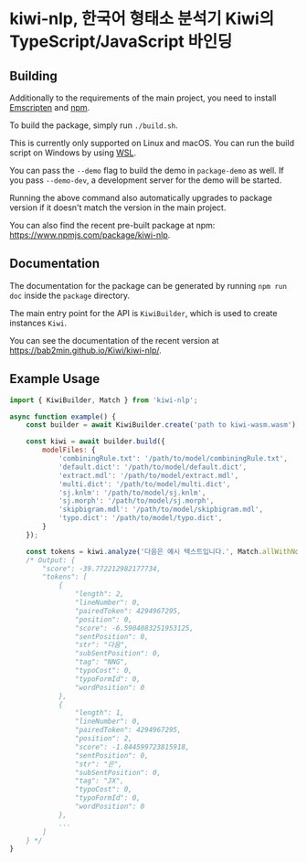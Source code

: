 # kiwi-nlp, 한국어 형태소 분석기 Kiwi의 TypeScript/JavaScript 바인딩

## Building

Additionally to the requirements of the main project, you need to install [Emscripten](https://emscripten.org/docs/getting_started/downloads.html) and [npm](https://docs.npmjs.com/downloading-and-installing-node-js-and-npm).

To build the package, simply run `./build.sh`.

This is currently only supported on Linux and macOS. You can run the build script on Windows by using [WSL](https://learn.microsoft.com/en-us/windows/wsl/install).

You can pass the `--demo` flag to build the demo in `package-demo` as well.
If you pass `--demo-dev`, a development server for the demo will be started.

Running the above command also automatically upgrades to package version if it doesn't match the version in the main project.

You can also find the recent pre-built package at npm: https://www.npmjs.com/package/kiwi-nlp.

## Documentation

The documentation for the package can be generated by running `npm run doc` inside the `package` directory.

The main entry point for the API is `KiwiBuilder`, which is used to create instances `Kiwi`.

You can see the documentation of the recent version at https://bab2min.github.io/Kiwi/kiwi-nlp/.

## Example Usage

```javascript
import { KiwiBuilder, Match } from 'kiwi-nlp';

async function example() {
    const builder = await KiwiBuilder.create('path to kiwi-wasm.wasm');

    const kiwi = await builder.build({
        modelFiles: {
            'combiningRule.txt': '/path/to/model/combiningRule.txt',
            'default.dict': '/path/to/model/default.dict',
            'extract.mdl': '/path/to/model/extract.mdl',
            'multi.dict': '/path/to/model/multi.dict',
            'sj.knlm': '/path/to/model/sj.knlm',
            'sj.morph': '/path/to/model/sj.morph',
            'skipbigram.mdl': '/path/to/model/skipbigram.mdl',
            'typo.dict': '/path/to/model/typo.dict',
        }
    });

    const tokens = kiwi.analyze('다음은 예시 텍스트입니다.', Match.allWithNormalizing);
    /* Output: {
        "score": -39.772212982177734,
        "tokens": [
            {
                "length": 2,
                "lineNumber": 0,
                "pairedToken": 4294967295,
                "position": 0,
                "score": -6.5904083251953125,
                "sentPosition": 0,
                "str": "다음",
                "subSentPosition": 0,
                "tag": "NNG",
                "typoCost": 0,
                "typoFormId": 0,
                "wordPosition": 0
            },
            {
                "length": 1,
                "lineNumber": 0,
                "pairedToken": 4294967295,
                "position": 2,
                "score": -1.844599723815918,
                "sentPosition": 0,
                "str": "은",
                "subSentPosition": 0,
                "tag": "JX",
                "typoCost": 0,
                "typoFormId": 0,
                "wordPosition": 0
            },
            ...
        ]
    } */
}
```
